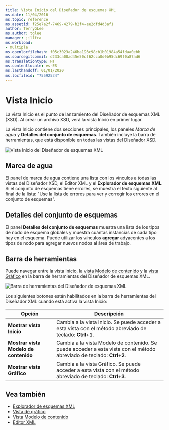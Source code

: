 ```yaml
---
title: Vista Inicio del Diseñador de esquemas XML
ms.date: 11/04/2016
ms.topic: reference
ms.assetid: f25e7a2f-7469-4279-b2f4-ee2dfd4d3af1
author: TerryGLee
ms.author: tglee
manager: jillfra
ms.workload:
- multiple
ms.openlocfilehash: f05c3023a246ba193c98cb1b01984a54fdaa0ebb
ms.sourcegitcommit: d233ca00ad45e50cf62cca0d0b95dc69f0a87ad6
ms.translationtype: HT
ms.contentlocale: es-ES
ms.lasthandoff: 01/01/2020
ms.locfileid: "75592534"
---
```

# <a name="start-view"></a>Vista Inicio

La vista Inicio es el punto de lanzamiento del Diseñador de esquemas XML (XSD). Al crear un archivo XSD, verá la vista Inicio en primer lugar.

La vista Inicio contiene dos secciones principales, los paneles *Marca de agua* y **Detalles del conjunto de esquemas**. También incluye la barra de herramientas, que está disponible en todas las vistas del Diseñador XSD.

![Vista Inicio del Diseñador de esquemas XML](../xml-tools/media/xsddesigner_startview.gif)

## <a name="watermark"></a>Marca de agua

El panel de marca de agua contiene una lista con los vínculos a todas las vistas del Diseñador XSD, el Editor XML y el **Explorador de esquemas XML**. Si el conjunto de esquemas tiene errores, se muestra el texto siguiente al final de la lista: "Use la lista de errores para ver y corregir los errores en el conjunto de esquemas".

## <a name="schema-set-details"></a>Detalles del conjunto de esquemas

El panel **Detalles del conjunto de esquemas** muestra una lista de los tipos de nodo de esquema globales y muestra cuántas instancias de cada tipo hay en el esquema. Puede utilizar los vínculos **agregar** adyacentes a los tipos de nodo para agregar nuevos nodos al área de trabajo.

## <a name="toolbar"></a>Barra de herramientas

Puede navegar entre la vista Inicio, la [vista Modelo de contenido](../xml-tools/content-model-view.md) y la [vista Gráfico](../xml-tools/graph-view.md) en la barra de herramientas del Diseñador de esquemas XML.

![Barra de herramientas del Diseñador de esquemas XML](../xml-tools/media/xsdstartviewtoolbar.gif)

Los siguientes botones están habilitados en la barra de herramientas del Diseñador XML cuando está activa la vista Inicio:

|Opción|Descripción|
|-|-----------------|
|**Mostrar vista Inicio**|Cambia a la vista Inicio. Se puede acceder a esta vista con el método abreviado de teclado: **Ctrl**+**1**.|
|**Mostrar vista Modelo de contenido**|Cambia a la vista Modelo de contenido. Se puede acceder a esta vista con el método abreviado de teclado: **Ctrl**+**2**.|
|**Mostrar vista Gráfico**|Cambia a la vista Gráfico. Se puede acceder a esta vista con el método abreviado de teclado: **Ctrl**+**3**.|

## <a name="see-also"></a>Vea también

- [Explorador de esquemas XML](../xml-tools/xml-schema-explorer.md)
- [Vista de gráfico](../xml-tools/graph-view.md)
- [Vista Modelo de contenido](../xml-tools/content-model-view.md)
- [Editor XML](../xml-tools/xml-editor.md)
